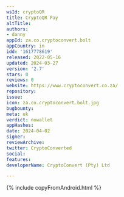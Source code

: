 ```yaml
---
wsId: cryptoQR
title: CryptoQR Pay
altTitle: 
authors:
- danny
appId: za.co.cryptoconvert.bolt
appCountry: in
idd: '1617778619'
released: 2022-05-16
updated: 2024-03-27
version: '2.7'
stars: 0
reviews: 0
website: https://www.cryptoconvert.co.za/
repository: 
issue: 
icon: za.co.cryptoconvert.bolt.jpg
bugbounty: 
meta: ok
verdict: nowallet
appHashes: 
date: 2024-04-02
signer: 
reviewArchive: 
twitter: CryptoConverted
social: 
features: 
developerName: CryptoConvert (Pty) Ltd

---
```


{% include copyFromAndroid.html %}